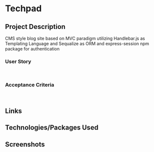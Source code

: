 # Techpad


## Project Description

CMS style blog site based on MVC paradigm utilizing Handlebar.js as Templating Language and Sequalize as ORM and  express-session npm package for authentication

### User Story
<br>


### Acceptance Criteria
<br>


## Links


## Technologies/Packages Used


## Screenshots
